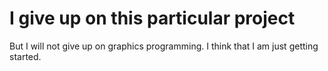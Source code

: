 # I give up on this particular project

But I will not give up on graphics programming. I think that I am just getting started.


